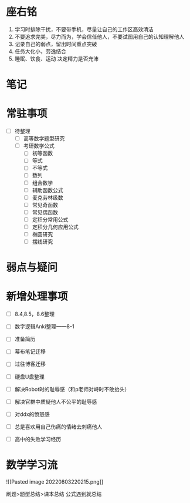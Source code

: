 ```toc
```
# 座右铭
1. 学习时排除干扰，不要带手机，尽量让自己的工作区高效清洁
2. 不要追求完美，尽力而为，学会信任他人，不要试图用自己的认知理解他人
3. 记录自己的弱点，留出时间重点突破
4. 任务大化小，劳逸结合
5. 睡眠、饮食、运动 决定精力是否充沛

# 笔记



# 常驻事项
- [ ] 待整理
	- [ ] 高等数学题型研究
	- [ ] 考研数学公式
		- [ ] 初等函数
		- [ ] 等式
		- [ ] 不等式
		- [ ] 数列
		- [ ] 组合数学
		- [ ] 辅助函数公式
		- [ ] 麦克劳林级数
		- [ ] 常见奇函数
		- [ ] 常见偶函数
		- [ ] 定积分常用公式
		- [ ] 定积分几何应用公式
		- [ ] 椭圆研究
		- [ ] 摆线研究

# 弱点与疑问

# 新增处理事项
- [ ] 8.4,8.5，8.6整理 
- [ ] 数字逻辑Anki整理——8-1

- [ ] 准备简历
- [ ] 幕布笔记迁移
- [ ] 过往博客迁移
- [ ] 硬盘U盘整理


- [ ] 解决Robot时的耻辱感（和p老师对峙时不敢抬头）
- [ ] 解决官群中质疑他人不公平的耻辱感
- [ ] 对ddx的愤怒感
- [ ] 总是喜欢用自己伤痛的情绪去刺痛他人
- [ ] 高中的失败学习经历

# 数学学习流
![[Pasted image 20220803220215.png]]

刷题>题型总结>课本总结
公式遇到就总结
